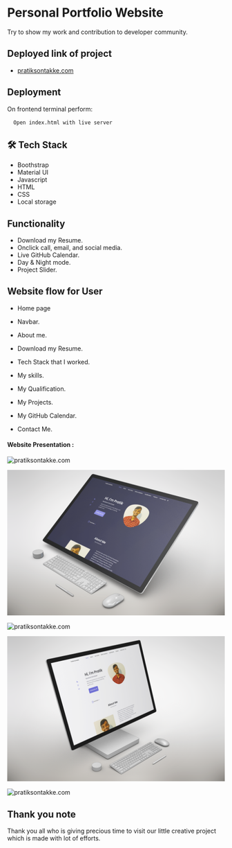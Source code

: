 
# Personal Portfolio Website

Try to show my work and contribution to developer community.

## Deployed link of project
- <a href="https://pratiksontakke.github.io/">pratiksontakke.com</a>

## Deployment

On frontend terminal perform:

```bash
  Open index.html with live server
```



## 🛠 Tech Stack

- Boothstrap
- Material UI
- Javascript
- HTML
- CSS
- Local storage

## Functionality

- Download my Resume.
- Onclick call, email, and social media.
- Live GitHub Calendar.
- Day & Night mode.
- Project Slider.


## Website flow for User

- Home page

- Navbar.

- About me.

- Download my Resume.

- Tech Stack that I worked.

- My skills.

- My Qualification.

- My Projects.

- My GitHub Calendar.

- Contact Me.


#### Website Presentation :
![pratiksontakke.com](./assets/readme_img/01.png)

![pratiksontakke.com](./assets/readme_img/02.png)

![pratiksontakke.com](./assets/readme_img/03.png)

![pratiksontakke.com](./assets/readme_img/04.png)

![pratiksontakke.com](./assets/readme_img/05.png)

## Thank you note
Thank you all who is giving precious time to visit our little creative project which is made with lot of efforts.